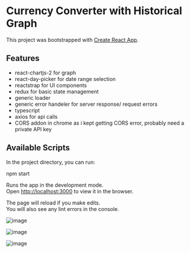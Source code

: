 # Currency Converter with Historical Graph

This project was bootstrapped with [Create React App](https://github.com/facebook/create-react-app).

## Features
- react-chartjs-2 for graph
- react-day-picker for date range selection
- reactstrap for UI components
- redux for basic state management
- generic loader
- generic error handeler for server response/ request errors
- typescript 
- axios for api calls
- CORS addon in chrome as i kept getting CORS error, probably need a private API key 

## Available Scripts

In the project directory, you can run:

npm start

Runs the app in the development mode.\
Open [http://localhost:3000](http://localhost:3000) to view it in the browser.

The page will reload if you make edits.\
You will also see any lint errors in the console.

![image](https://user-images.githubusercontent.com/11517358/116978256-60555900-acbb-11eb-88b0-15d04d4bb3eb.png)

![image](https://user-images.githubusercontent.com/11517358/116978388-8da20700-acbb-11eb-85be-efc2464ba1c8.png)

![image](https://user-images.githubusercontent.com/11517358/116978559-c641e080-acbb-11eb-8b1b-0377f508680c.png)


